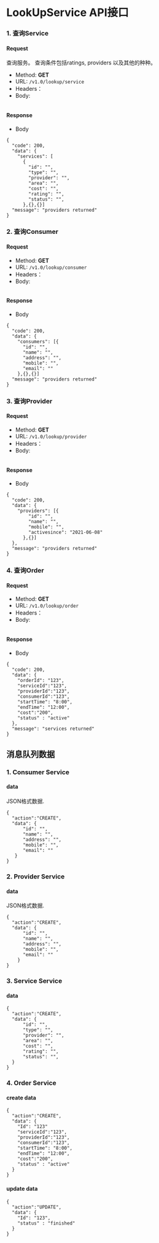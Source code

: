 # LookUpService API接口

### 1. 查询Service

#### Request
查询服务。
查询条件包括ratings, providers 以及其他的种种。

- Method: **GET**
- URL:  ```/v1.0/lookup/service```
- Headers：
- Body:
```
```

#### Response
- Body
```
{
  "code": 200,
  "data": {
    "services": [
      {
        "id": "",
        "type": "",
        "provider": "",
        "area": "",
        "cost": "",
        "rating": "",
        "status": "",
      },{},{}]
  "message": "providers returned"
}
```


### 2. 查询Consumer

#### Request


- Method: **GET**
- URL:  ```/v1.0/lookup/consumer```
- Headers：
- Body:
```
```

#### Response
- Body
```
{
  "code": 200,
  "data": {
    "consumers": [{
      "id": "",
      "name": "",
      "address": "",
      "mobile": "",
      "email": ""
    },{},{}]
  "message": "providers returned"
}
```

### 3. 查询Provider

#### Request


- Method: **GET**
- URL:  ```/v1.0/lookup/provider```
- Headers：
- Body:
```
```

#### Response
- Body

```
{
  "code": 200,
  "data": {
    "providers": [{
        "id": "",
        "name": "",
        "mobile": "",
        "activesince": "2021-06-08"
      },{}]
  },
  "message": "providers returned"
}
```

### 4. 查询Order

#### Request


- Method: **GET**
- URL:  ```/v1.0/lookup/order```
- Headers：
- Body:
```
```
#### Response
- Body
```
{
  "code": 200,
  "data": {
    "orderId": "123",
    "serviceId":"123",
    "providerId":"123",
    "consumerId":"123",
    "startTime": "8:00",
    "endTime": "12:00",
    "cost":"200",
    "status" : "active"
  },
  "message": "services returned"
}

```


## 消息队列数据

### 1. Consumer Service

#### data

JSON格式数据.

```
{
  "action":"CREATE",
  "data": {
      "id": "",
      "name": "",
      "address": "",
      "mobile": "",
      "email": ""
   }
}
```


### 2. Provider Service

#### data

JSON格式数据.

```
{
  "action":"CREATE",
  "data": {
      "id": "",
      "name": "",
      "address": "",
      "mobile": "",
      "email": ""
    }
}
```

### 3. Service Service

#### data

```
{
  "action":"CREATE",
  "data": {
      "id": "",
      "type": "",
      "provider": "",
      "area": "",
      "cost": "",
      "rating": "",
      "status": "",
  }
}
```

### 4. Order Service

#### create data

```
{
  "action":"CREATE",
  "data": {
    "Id": "123"
    "serviceId":"123",
    "providerId":"123",
    "consumerId":"123",
    "startTime": "8:00",
    "endTime": "12:00",
    "cost":"200",
    "status" : "active"
  }
}
```

#### update data

```
{
  "action":"UPDATE",
  "data": {
    "Id": "123",
    "status" : "finished"
  }
}
```

